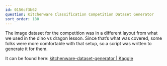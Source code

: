 ```yaml
---
id: 0156cf3b62
question: Kitchenware Classification Competition Dataset Generator
sort_order: 180
---
```


The image dataset for the competition was in a different layout from what we used in the dino vs dragon lesson. Since that’s what was covered, some folks were more comfortable with that setup, so a script was written to generate it for them.

It can be found here: [kitchenware-dataset-generator | Kaggle](https://www.kaggle.com/code/clamytoe/kitchenware-dataset-generator)
